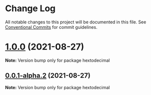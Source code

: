 # Change Log

All notable changes to this project will be documented in this file.
See [Conventional Commits](https://conventionalcommits.org) for commit guidelines.

# [1.0.0](https://github.com/crutchcorn/hexhelpers/compare/v0.0.1-alpha.2...v1.0.0) (2021-08-27)

**Note:** Version bump only for package hextodecimal





## [0.0.1-alpha.2](https://github.com/crutchcorn/hexhelpers/compare/v0.0.1-alpha.1...v0.0.1-alpha.2) (2021-08-27)

**Note:** Version bump only for package hextodecimal
